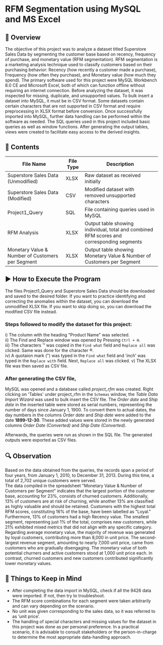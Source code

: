# RFM Segmentation using MySQL and MS Excel  
## 📝 __Overview__  
The objective of this project was to analyze a dataset titled Superstore Sales Data by segmenting the customer base based on recency, frequency of purchase, and monetary value (RFM segmentation). RFM segmentation is a marketing analysis technique used to classify customers based on their purchasing behavior: Recency (how recently a customer made a purchase), Frequency (how often they purchase), and Monetary value (how much they spend). The primary software used for this project were MySQL Workbench 8.0 CE and Microsoft Excel, both of which can function offline without requiring an internet connection. Before analyzing the dataset, it was inspected for missing, duplicate, and unsupported values. To bulk insert a dataset into MySQL, it must be in CSV format. Some datasets contain certain characters that are not supported in CSV format and require preprocessing in XLSX format before conversion. Once successfully imported into MySQL, further data handling can be performed within the software as needed. The SQL queries used in this project included basic queries as well as window functions. After generating the output tables, views were created to facilitate easy access to the derived insights.  
  
## 📂 __Contents__  
| File Name | File Type | Description |
|-----------|-----------|-------------|
| Superstore Sales Data (Unmodified) | XLSX | Raw dataset as received initially |
| Superstore Sales Data (Modified) | CSV | Modified dataset with removed unsupported characters |
| Project1_Query | SQL | File containing queries used in MySQL |
| RFM Analysis | XLSX | Output table showing individual, total and combined RFM scores and corresponding segments | 
| Monetary Value & Number of Customers per Segment | XLSX | Output table showing Monetary Value & Number of Customers per Segment |  
  
## ▶️ __How to Execute the Program__  
The files Project1_Query and Superstore Sales Data should be downloaded and saved to the desired folder. If you want to practice identifying and correcting the anomalies within the dataset, you can download the unmodified XLSX file. If you want to skip doing so, you can download the modified CSV file instead.  
  
### Steps followed to modify the dataset for this project:    
i) The column with the heading "Product Name" was selected.  
ii) The Find and Replace window was opened by Pressing `Ctrl + H`.   
iii) The characters ™ was copied in the  `Find what` field and `Replace all` was clicked. Same was done for the character ®.  
iv) A quotaion mark (") was typed in the  `Find what` field and '_inch_' was typed in the `Replace with` field. Next, `Replace all` was clicked.
v) The XLSX file was then saved as CSV file.  
  
### After generating the CSV file,  
MySQL was opened and a database called _project_rfm_ was created. Right clicking on 'Tables' under project_rfm in the `Schemas` window, the _Table Data Import Wizard_ was used to bulk insert the CSV file. The _Order date_ and _Ship date_ in the inserted table were stored as serial numbers, representing the number of days since January 1, 1900. To convert them to actual dates, the day numbers in the columns _Order date_ and _Ship date_ were added to the date __1899-12-30__. These added values were stored in the newly generated columns _Order Date (Converted)_ and _Ship Date (Converted)_.  
  
Afterwards, the queries were run as shown in the SQL file. The generated outputs were exported as CSV files.  
  
## 🔍 __Observation__
Based on the data obtained from the queries, the records span a period of four years, from January 1, 2010, to December 31, 2013. During this time, a total of 2,702 unique customers were served.  
The data compiled in the spreadsheet "Monetary Value & Number of Customers per Segment" indicates that the largest portion of the customer base, accounting for 23%, consists of churned customers. Additionally, 13% of customers are at risk of churning, while another 13% are classified as highly valuable and should be retained. Customers with the highest total RFM scores, constituting 16% of the base, have been labelled as "Loyal." Furthermore, 13% of customers had a high Recency value. The smallest segment, representing just 1% of the total, comprises new customers, while 21% exhibited mixed metrics that did not align with any specific category.  
Regarding average monetary value, the majority of revenue was generated by loyal customers, contributing more than 8,000 in unit price. The second-largest revenue segment, amounting to nearly 7,000 unit price, came from customers who are gradually disengaging. The monetary value of both potential churners and active customers stood at 1,000 unit price each. In contrast, churned customers and new customers contributed significantly lower monetary values.  
  
## 📌 __Things to Keep in Mind__  
* After completing the data import in MySQL, check if all the 9426 data were imported. If not, then try to troubleshoot.  
* The RFM score combinations for each segment were taken arbitrarily and can vary depending on the scenario.  
* No unit was given corresponding to the sales data, so it was referred to as ‘unit price’.  
* The handling of special characters and missing values for the dataset in this project was done as per personal preference. In a practical scenario, it is advisable to consult stakeholders or the person-in-charge to determine the most appropriate data-handling approach.


  
